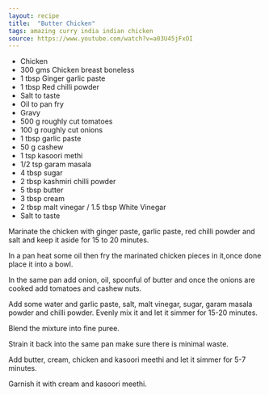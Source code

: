 ```yaml
---
layout: recipe
title:  "Butter Chicken"
tags: amazing curry india indian chicken
source: https://www.youtube.com/watch?v=a03U45jFxOI
---
```

* Chicken 
 * 300 gms Chicken breast boneless
 * 1 tbsp Ginger garlic paste
 * 1 tbsp Red chilli powder
 * Salt to taste
 * Oil to pan fry
* Gravy
 * 500 g roughly cut tomatoes
 * 100 g roughly cut onions
 * 1 tbsp garlic paste
 * 50 g cashew
 * 1 tsp kasoori methi
 * 1/2 tsp garam masala
 * 4 tbsp sugar
 * 2 tbsp kashmiri chilli powder
 * 5 tbsp butter
 * 3 tbsp cream
 * 2 tbsp malt vinegar / 1.5 tbsp White Vinegar
 * Salt to taste

Marinate the chicken with  ginger paste, garlic paste, red chilli powder and salt and keep it aside for 15 to 20 minutes.

In a pan heat some oil then fry the marinated chicken pieces in it,once done place it into a bowl.

In the same pan add onion, oil, spoonful of butter and once the onions are cooked add tomatoes and cashew nuts.

Add some water and garlic paste, salt, malt vinegar, sugar, garam masala powder and chilli powder. Evenly mix it and let it simmer for 15-20 minutes.

Blend the mixture into fine puree.

Strain it back into the same pan make sure there is minimal waste.

Add butter, cream, chicken and kasoori meethi and let it simmer for 5-7 minutes.

Garnish it with cream and kasoori meethi.
